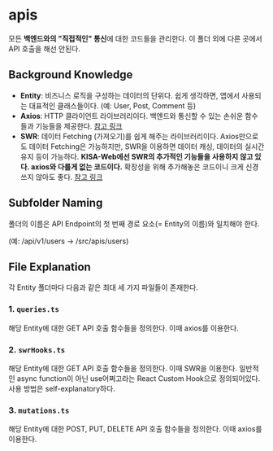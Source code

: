 # apis

모든 **백엔드와의 "직접적인" 통신**에 대한 코드들을 관리한다. 이 폴더 외에 다른 곳에서 API 호출을 해선 안된다.

## Background Knowledge

- **Entity**: 비즈니스 로직을 구성하는 데이터의 단위다. 쉽게 생각하면, 앱에서 사용되는 대표적인 클래스들이다. (예: User, Post, Comment 등)
- **Axios**: HTTP 클라이언트 라이브러리이다. 백엔드와 통신할 수 있는 손쉬운 함수들과 기능들을 제공한다. [참고 링크](https://velog.io/@ahnboks/Ajax-Axios-%EA%B7%B8%EB%A6%AC%EA%B3%A0-fetch%EC%9D%98-%EC%82%AC%EC%9A%A9%EB%B2%95-%EB%B0%8F-%EC%B0%A8%EC%9D%B4%EC%A0%90)
- **SWR**: 데이터 Fetching (가져오기)를 쉽게 해주는 라이브러리이다. Axios만으로도 데이터 Fetching은 가능하지만, SWR을 이용하면 데이터 캐싱, 데이터의 실시간 유지 등이 가능하다. **KISA-Web에선 SWR의 추가적인 기능들을 사용하지 않고 있다. axios와 다를게 없는 코드이다.** 확장성을 위해 추가해놓은 코드이니 크게 신경쓰지 않아도 좋다. [참고 링크](https://swr.vercel.app/)

## Subfolder Naming

폴더의 이름은 API Endpoint의 첫 번째 경로 요소(= Entity의 이름)와 일치해야 한다.

(예: /api/v1/users -> /src/apis/users)

## File Explanation

각 Entity 폴더마다 다음과 같은 최대 세 가지 파일들이 존재한다.

### 1. `queries.ts`

해당 Entity에 대한 GET API 호출 함수들을 정의한다. 이때 axios를 이용한다.

### 2. `swrHooks.ts`

해당 Entity에 대한 GET API 호출 함수들을 정의한다. 이때 SWR을 이용한다. 일반적인 async function이 아닌 use어쩌고라는 React Custom Hook으로 정의되어있다. 사용 방법은 self-explanatory하다.

### 3. `mutations.ts`

해당 Entity에 대한 POST, PUT, DELETE API 호출 함수들을 정의한다. 이때 axios를 이용한다.
